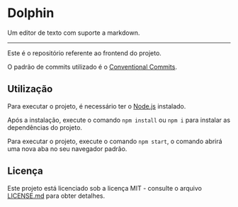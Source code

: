 # Dolphin

Um editor de texto com suporte a markdown.

---

Este é o repositório referente ao frontend do projeto.

O padrão de commits utilizado é o [Conventional Commits](https://www.conventionalcommits.org/pt-br/v1.0.0/#resumo).

## Utilização

Para executar o projeto, é necessário ter o [Node.js](https://nodejs.org/en/) instalado.

Após a instalação, execute o comando `npm install` ou `npm i` para instalar as dependências do projeto.

Para executar o projeto, execute o comando `npm start`, o comando abrirá uma nova aba no seu navegador padrão.

## Licença

Este projeto está licenciado sob a licença MIT - consulte o arquivo [LICENSE.md](LICENSE.md) para obter detalhes.
